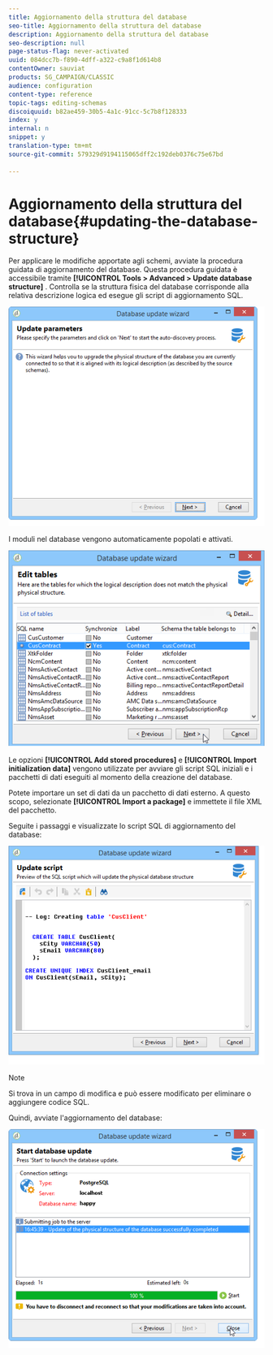 ```yaml
---
title: Aggiornamento della struttura del database
seo-title: Aggiornamento della struttura del database
description: Aggiornamento della struttura del database
seo-description: null
page-status-flag: never-activated
uuid: 084dcc7b-f890-4dff-a322-c9a8f1d614b8
contentOwner: sauviat
products: SG_CAMPAIGN/CLASSIC
audience: configuration
content-type: reference
topic-tags: editing-schemas
discoiquuid: b82ae459-30b5-4a1c-91cc-5c7b8f128333
index: y
internal: n
snippet: y
translation-type: tm+mt
source-git-commit: 579329d9194115065dff2c192deb0376c75e67bd

---
```



# Aggiornamento della struttura del database{#updating-the-database-structure}

Per applicare le modifiche apportate agli schemi, avviate la procedura guidata di aggiornamento del database. Questa procedura guidata è accessibile tramite **[!UICONTROL Tools > Advanced > Update database structure]** . Controlla se la struttura fisica del database corrisponde alla relativa descrizione logica ed esegue gli script di aggiornamento SQL.

![](assets/d_ncs_integration_schema_update.png)

I moduli nel database vengono automaticamente popolati e attivati.

![](assets/d_ncs_integration_schema_update_select.png)

Le opzioni **[!UICONTROL Add stored procedures]** e **[!UICONTROL Import initialization data]** vengono utilizzate per avviare gli script SQL iniziali e i pacchetti di dati eseguiti al momento della creazione del database.

Potete importare un set di dati da un pacchetto di dati esterno. A questo scopo, selezionate **[!UICONTROL Import a package]** e immettete il file XML del pacchetto.

Seguite i passaggi e visualizzate lo script SQL di aggiornamento del database:

![](assets/d_ncs_integration_schema_update2.png)

>[!NOTE]
>
>Si trova in un campo di modifica e può essere modificato per eliminare o aggiungere codice SQL.

Quindi, avviate l&#39;aggiornamento del database:

![](assets/d_ncs_integration_schema_update3.png)

